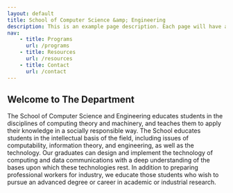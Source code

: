 ```yaml
---
layout: default
title: School of Computer Science &amp; Engineering
description: This is an example page description. Each page will have a description similar to this.
nav:
    - title: Programs
      url: /programs
    - title: Resources
      url: /resources
    - title: Contact
      url: /contact
---
```


## Welcome to __The Department__

The School of Computer Science and Engineering educates students in the disciplines of computing theory and machinery, and teaches them to apply their knowledge in a socially responsible way. The School educates students in the intellectual basis of the field, including issues of computability, information theory, and engineering, as well as the technology. Our graduates can design and implement the technology of computing and data communications with a deep understanding of the bases upon which these technologies rest. In addition to preparing professional workers for industry, we educate those students who wish to pursue an advanced degree or career in academic or industrial research.

